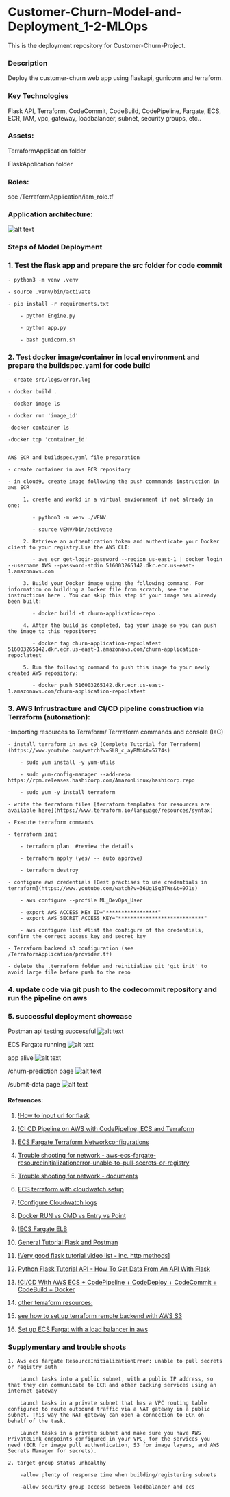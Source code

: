 # Customer-Churn-Model-and-Deployment_1-2-MLOps

This is the deployment repository for Customer-Churn-Project.

### Description
Deploy the customer-churn web app using flaskapi, gunicorn and terraform. 

### Key Technologies

Flask API, Terraform, CodeCommit, CodeBuild, CodePipeline, Fargate, ECS, ECR, IAM, vpc, gateway, loadbalancer, subnet, security groups, etc..

### Assets:

TerraformApplication folder

FlaskApplication folder

### Roles: 

see /TerraformApplication/iam_role.tf

### Application architecture: 

![alt text](https://github.com/xerocopy/Customer-Churn-Model-and-Deployment_2-2-MLOps/blob/ce83799cc4978814de2483bbefacddfefac6f094/img/Churn_architecture.png)

### Steps of Model Deployment

### 1. Test the flask app and prepare the src folder for code commit

	- python3 -m venv .venv
	
	- source .venv/bin/activate
	
	- pip install -r requirements.txt
    
    	- python Engine.py
    
    	- python app.py
    
    	- bash gunicorn.sh  
	
### 2.  Test docker image/container in local environment and prepare the buildspec.yaml for code build
	
	- create src/logs/error.log

	- docker build .
	
	- docker image ls
	
	- docker run 'image_id'
	
	-docker container ls
	
	-docker top 'container_id'

	
 	AWS ECR and buildspec.yaml file preparation 
    	
	- create container in aws ECR repository
    
   	- in cloud9, create image following the push commmands instruction in aws ECR
    
    	 1. create and workd in a virtual enviornment if not already in one: 
   
            - python3 -m venv ./VENV         
            
            - source VENV/bin/activate
  
         2. Retrieve an authentication token and authenticate your Docker client to your registry.Use the AWS CLI:
        
            - aws ecr get-login-password --region us-east-1 | docker login --username AWS --password-stdin 516003265142.dkr.ecr.us-east-1.amazonaws.com
        
         3. Build your Docker image using the following command. For information on building a Docker file from scratch, see the instructions here . You can skip this step if your image has already been built:
            
            - docker build -t churn-application-repo .
        
         4. After the build is completed, tag your image so you can push the image to this repository:
        
            - docker tag churn-application-repo:latest 516003265142.dkr.ecr.us-east-1.amazonaws.com/churn-application-repo:latest
        
         5. Run the following command to push this image to your newly created AWS repository:
        
            - docker push 516003265142.dkr.ecr.us-east-1.amazonaws.com/churn-application-repo:latest
 
 
### 3. AWS Infrustracture and CI/CD pipeline construction via Terraform (automation):
    
   -Importing resources to Terraform/ Terrraform commands and console (IaC)
        
    - install terraform in aws c9 [Complete Tutorial for Terraform](https://www.youtube.com/watch?v=SLB_c_ayRMo&t=5774s)
    
        - sudo yum install -y yum-utils
        
        - sudo yum-config-manager --add-repo https://rpm.releases.hashicorp.com/AmazonLinux/hashicorp.repo
        
        - sudo yum -y install terraform
        
    - write the terraform files [terraform templates for resources are available here](https://www.terraform.io/language/resources/syntax)
        
    - Execute terraform commands
    
	- terraform init
        
        - terraform plan  #review the details
        
        - terraform apply (yes/ -- auto approve)
        
        - terraform destroy
        
    - configure aws credentials [Best practises to use credentials in terraform](https://www.youtube.com/watch?v=36Ug1Sq3TWs&t=971s)
    
        - aws configure --profile ML_DevOps_User     
        
        - export AWS_ACCESS_KEY_ID="*****************"
        - export AWS_SECRET_ACCESS_KEY="****************************"
        
        - aws configure list #list the configure of the credentials, confirm the correct access_key and secret_key
    
    - Terraform backend s3 configuration (see /TerraformApplication/provider.tf)
        
    - delete the .terraform folder and reinitialise git 'git init' to avoid large file before push to the repo
       

### 4.  update code via git push to the codecommit repository and run the pipeline on aws

### 5. successful deployment showcase

Postman api testing successful 
![alt text](https://github.com/xerocopy/Customer-Churn-Model-and-Deployment_2-2-MLOps/blob/90993ecd43668f14e097f2d9cf1ba4e262ff0966/img/postman_output.PNG)

ECS Fargate running
![alt text](https://github.com/xerocopy/Customer-Churn-Model-and-Deployment_2-2-MLOps/blob/90993ecd43668f14e097f2d9cf1ba4e262ff0966/img/ECS_fargate_running.PNG)

app alive
![alt text](https://github.com/xerocopy/Customer-Churn-Model-and-Deployment_2-2-MLOps/blob/90993ecd43668f14e097f2d9cf1ba4e262ff0966/img/Fargate_status.PNG)

/churn-prediction page
![alt text](https://github.com/xerocopy/Customer-Churn-Model-and-Deployment_2-2-MLOps/blob/90993ecd43668f14e097f2d9cf1ba4e262ff0966/img/farnet_churn_pred_ok.PNG)

/submit-data page
![alt text](https://github.com/xerocopy/Customer-Churn-Model-and-Deployment_2-2-MLOps/blob/90993ecd43668f14e097f2d9cf1ba4e262ff0966/img/sub-url.PNG)

#### References: 

1. [!How to input url for flask](https://www.askpython.com/python-modules/flask/flask-forms)

2. [!CI CD Pipeline on AWS with CodePipeline, ECS and Terraform](https://www.youtube.com/watch?v=PnGqOnp6mE4)

3. [ECS Fargate Terraform Networkconfigurations](https://www.youtube.com/watch?v=_LIZR9ghjP8v)

4. [Trouble shooting for network - aws-ecs-fargate-resourceinitializationerror-unable-to-pull-secrets-or-registry](https://stackoverflow.com/questions/61265108/aws-ecs-fargate-resourceinitializationerror-unable-to-pull-secrets-or-registry)

5. [Trouble shooting for network - documents](https://aws.amazon.com/blogs/containers/aws-fargate-launches-platform-version-1-4/)

6. [ECS terraform with cloudwatch setup](https://www.youtube.com/watch?v=SVMTorsNrWg)

7. [!Configure Cloudwatch logs](https://www.youtube.com/watch?v=Y_FxbQmY3l8)

8. [Docker RUN vs CMD vs Entry vs Point](https://www.bmc.com/blogs/docker-cmd-vs-entrypoint/)

9. [!ECS Fargate ELB](https://www.youtube.com/watch?v=o7s-eigrMAI&t=1239s)

10. [General Tutorial Flask and Postman](https://www.youtube.com/watch?v=HxLm-kZlXgU)

11. [!Very good flask tutorial video list - inc. http methods](https://www.youtube.com/watch?v=9MHYHgh4jYc)]

12. [Python Flask Tutorial API - How To Get Data From An API With Flask](https://www.youtube.com/watch?v=F_SBxcV335k)

13. [!CI/CD With AWS ECS + CodePipeline + CodeDeploy + CodeCommit + CodeBuild + Docker](https://www.youtube.com/watch?v=d7PTjQiahOQ&list=PLMDIq4U4quFzL-k-RnaaFufi1YGBuC7Wg&index=6&t=2545s)

14. [other terraform resources:](https://www.youtube.com/watch?v=7xngnjfIlK4) 

15. [see how to set up terraform remote backend with AWS S3](https://www.youtube.com/watch?v=FTgvgKT09qM)

16. [Set up ECS Fargat with a load balancer in aws](https://www.youtube.com/watch?v=o7s-eigrMAI)

### Supplymentary and trouble shoots

	1. Aws ecs fargate ResourceInitializationError: unable to pull secrets or registry auth

		Launch tasks into a public subnet, with a public IP address, so that they can communicate to ECR and other backing services using an internet gateway

		Launch tasks in a private subnet that has a VPC routing table configured to route outbound traffic via a NAT gateway in a public subnet. This way the NAT gateway can open a connection to ECR on behalf of the task.

		Launch tasks in a private subnet and make sure you have AWS PrivateLink endpoints configured in your VPC, for the services you need (ECR for image pull authentication, S3 for image layers, and AWS Secrets Manager for secrets).

	2. target group status unhealthy

		-allow plenty of response time when building/registering subnets

		-allow security group access between loadbalancer and ecs

